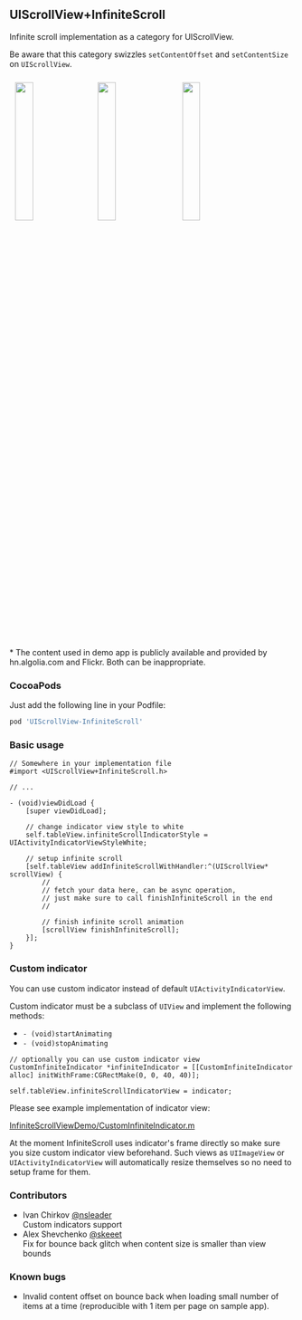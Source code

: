 ## UIScrollView+InfiniteScroll

Infinite scroll implementation as a category for UIScrollView.

Be aware that this category swizzles `setContentOffset` and `setContentSize` on `UIScrollView`.

<img src="https://raw.githubusercontent.com/pronebird/UIScrollView-InfiniteScroll/master/README%20images/InfiniteScroll1.gif" width="25%" align="left" hspace="10" vspace="10">
<img src="https://raw.githubusercontent.com/pronebird/UIScrollView-InfiniteScroll/master/README%20images/InfiniteScroll2.gif" width="25%" hspace="10" vspace="10">
<img src="https://raw.githubusercontent.com/pronebird/UIScrollView-InfiniteScroll/master/README%20images/InfiniteScroll3.gif" width="25%" hspace="10" vspace="10">

\* The content used in demo app is publicly available and provided by hn.algolia.com and Flickr. Both can be inappropriate.

### CocoaPods

Just add the following line in your Podfile:

```ruby
pod 'UIScrollView-InfiniteScroll'
```

### Basic usage

```objc
// Somewhere in your implementation file
#import <UIScrollView+InfiniteScroll.h>

// ...

- (void)viewDidLoad {
    [super viewDidLoad];

    // change indicator view style to white
    self.tableView.infiniteScrollIndicatorStyle = UIActivityIndicatorViewStyleWhite;

    // setup infinite scroll
    [self.tableView addInfiniteScrollWithHandler:^(UIScrollView* scrollView) {
        //
        // fetch your data here, can be async operation,
        // just make sure to call finishInfiniteScroll in the end
        //

        // finish infinite scroll animation
        [scrollView finishInfiniteScroll];
    }];
}
```

### Custom indicator

You can use custom indicator instead of default `UIActivityIndicatorView`.

Custom indicator must be a subclass of `UIView` and implement the following methods:

 * `- (void)startAnimating`
 * `- (void)stopAnimating`

```objc
// optionally you can use custom indicator view
CustomInfiniteIndicator *infiniteIndicator = [[CustomInfiniteIndicator alloc] initWithFrame:CGRectMake(0, 0, 40, 40)];

self.tableView.infiniteScrollIndicatorView = indicator;
```

Please see example implementation of indicator view:

[InfiniteScrollViewDemo/CustomInfiniteIndicator.m](https://github.com/pronebird/UIScrollView-InfiniteScroll/blob/master/InfiniteScrollViewDemo/CustomInfiniteIndicator.m)

At the moment InfiniteScroll uses indicator's frame directly so make sure you size custom indicator view beforehand. Such views as `UIImageView` or `UIActivityIndicatorView` will automatically resize themselves so no need to setup frame for them.

### Contributors

* Ivan Chirkov [@nsleader](https://github.com/nsleader)<br/>
  Custom indicators support
* Alex Shevchenko [@skeeet](https://github.com/skeeet)<br/>
  Fix for bounce back glitch when content size is smaller than view bounds

### Known bugs

- Invalid content offset on bounce back when loading small number of items at a time (reproducible with 1 item per page on sample app).
